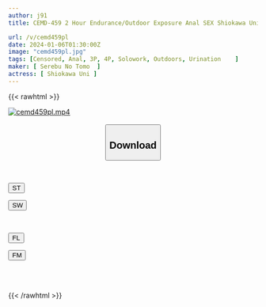 ```yaml
---
author: j91
title: CEMD-459 2 Hour Endurance/Outdoor Exposure Anal SEX Shiokawa Uni

url: /v/cemd459pl
date: 2024-01-06T01:30:00Z
image: "cemd459pl.jpg"
tags: [Censored, Anal, 3P, 4P, Solowork, Outdoors, Urination	]
maker: [ Serebu No Tomo  ]
actress: [ Shiokawa Uni ]
---
```



{{< rawhtml >}}

<div class="video" data-videoid="K4pRVokGrLh0yLY">
    <a href="javascript:;">
        <img src="/v/cemd459pl/cemd459pl.jpg" width="WIDTH" height="HEIGHT" alt="cemd459pl.mp4" loading="lazy">
    </a>
</div>

<script type="text/javascript" src="https://j91.asia/asset/on-demand-st.js"></script>

<br>
  <link rel="stylesheet" href="https://j91.asia/asset/bs5.css">
  
  <center>
  <button class="btn btn-primary" type="button" data-bs-toggle="collapse" data-bs-target=".multi-collapse" aria-expanded="false" aria-controls="multiCollapseExample1 multiCollapseExample2"><h2>Download</h2></button></center>
</p>
<div class="row">
  <div class="col">
    <div class="collapse multi-collapse" id="multiCollapseExample1">
      <div class="card card-body">
	      	      <br>
<div class="buttons">  
<p><a href="https://streamtape.to/v/K4pRVokGrLh0yLY" target="_blank"><button class="btn-hover color-3"><i class="fa fa-download"></i> ST</button></a></p>
<p><a href="https://flaswish.com/gyto9zwmpnut" target="_blank"><button class="btn-hover color-2"><i class="fa fa-download"></i> SW</button></a></p></div>
    </div>
  </div>
</div>
  <div class="col">
    <div class="collapse multi-collapse" id="multiCollapseExample2">
      <div class="card card-body">
	      <br>
<div class="buttons">
<p><a href="javascript:;" target="_blank"><button class="btn-hover color-9"><i class="fa fa-download"></i> FL</button></a></p>
<p><a href="javascript:;" target="_blank"><button class="btn-hover color-8"><i class="fa fa-download"></i> FM</button></a></p></div>
<br><br>
      </div>
    </div>
  </div>
</div>

{{< /rawhtml >}}